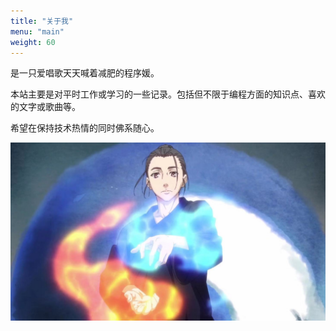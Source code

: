```yaml
---
title: "关于我"
menu: "main"
weight: 60
---
```


是一只爱唱歌天天喊着减肥的程序媛。

本站主要是对平时工作或学习的一些记录。包括但不限于编程方面的知识点、喜欢的文字或歌曲等。

希望在保持技术热情的同时佛系随心。

![道长镇楼](../static-img/wangye.jpeg)
